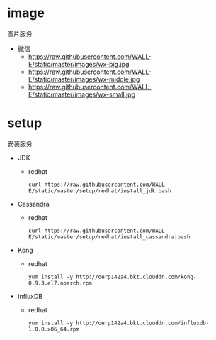 # image
图片服务

* 微信
  * https://raw.githubusercontent.com/WALL-E/static/master/images/wx-big.jpg
  * https://raw.githubusercontent.com/WALL-E/static/master/images/wx-middle.jpg
  * https://raw.githubusercontent.com/WALL-E/static/master/images/wx-small.jpg

# setup
安装服务

* JDK
  * redhat
    
    ```
    curl https://raw.githubusercontent.com/WALL-E/static/master/setup/redhat/install_jdk|bash
    ```
* Cassandra
  * redhat
    
    ```
    curl https://raw.githubusercontent.com/WALL-E/static/master/setup/redhat/install_cassandra|bash
    ```

* Kong
  * redhat
    
    ```
    yum install -y http://oerp142a4.bkt.clouddn.com/kong-0.9.3.el7.noarch.rpm
    ```

* influxDB
  * redhat
    
    ```
    yum install -y http://oerp142a4.bkt.clouddn.com/influxdb-1.0.0.x86_64.rpm
    ```

